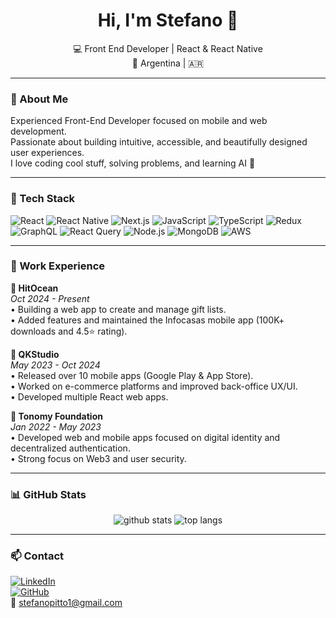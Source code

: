 <h1 align="center">Hi, I'm Stefano 👋</h1>

<p align="center">
  💻 Front End Developer | React & React Native <br/>
  📍 Argentina | 🇦🇷 <br/>
</p>

---

### 🚀 About Me

Experienced Front-End Developer focused on mobile and web development.  
Passionate about building intuitive, accessible, and beautifully designed user experiences.  
I love coding cool stuff, solving problems, and learning AI 🤖

---

### 🧰 Tech Stack

![React](https://img.shields.io/badge/-React-61DAFB?style=flat&logo=react)
![React Native](https://img.shields.io/badge/-React_Native-61DAFB?style=flat&logo=react)
![Next.js](https://img.shields.io/badge/-Next.js-000?style=flat&logo=next.js)
![JavaScript](https://img.shields.io/badge/-JavaScript-F7DF1E?style=flat&logo=javascript)
![TypeScript](https://img.shields.io/badge/-TypeScript-3178C6?style=flat&logo=typescript)
![Redux](https://img.shields.io/badge/-Redux-764ABC?style=flat&logo=redux)
![GraphQL](https://img.shields.io/badge/-GraphQL-E10098?style=flat&logo=graphql)
![React Query](https://img.shields.io/badge/-React_Query-FF4154?style=flat&logo=reactquery)
![Node.js](https://img.shields.io/badge/-Node.js-339933?style=flat&logo=node.js)
![MongoDB](https://img.shields.io/badge/-MongoDB-47A248?style=flat&logo=mongodb)
![AWS](https://img.shields.io/badge/-AWS-232F3E?style=flat&logo=amazonaws)

---

### 💼 Work Experience

**🔹 HitOcean**  
_Oct 2024 - Present_  
• Building a web app to create and manage gift lists.  
• Added features and maintained the Infocasas mobile app (100K+ downloads and 4.5⭐ rating).

**🔹 QKStudio**  
_May 2023 - Oct 2024_  
• Released over 10 mobile apps (Google Play & App Store).  
• Worked on e-commerce platforms and improved back-office UX/UI.  
• Developed multiple React web apps.

**🔹 Tonomy Foundation**  
_Jan 2022 - May 2023_  
• Developed web and mobile apps focused on digital identity and decentralized authentication.  
• Strong focus on Web3 and user security.

---

### 📊 GitHub Stats

<p align="center">
  <img src="https://github-readme-stats.vercel.app/api?username=stefanopitto&show_icons=true&theme=radical" alt="github stats" />
  <img src="https://github-readme-stats.vercel.app/api/top-langs/?username=stefanopitto&layout=compact&theme=radical" alt="top langs" />
</p>

---

### 📫 Contact

[![LinkedIn](https://img.shields.io/badge/-LinkedIn-0077B5?style=flat&logo=linkedin)](https://linkedin.com/in/stefanopitto)  
[![GitHub](https://img.shields.io/badge/-GitHub-181717?style=flat&logo=github)](https://github.com/stefanopitto)  
📩 stefanopitto1@gmail.com

